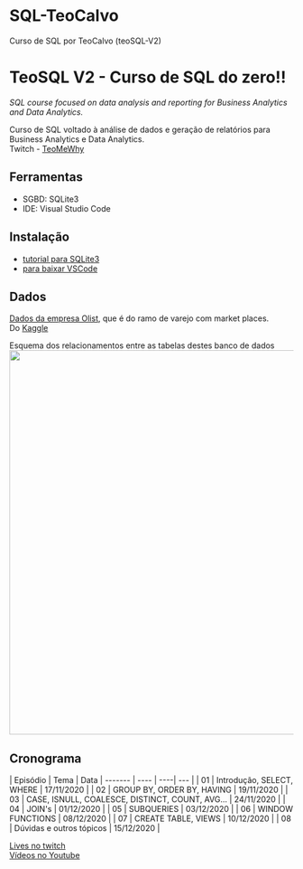# SQL-TeoCalvo
Curso de SQL por TeoCalvo (teoSQL-V2)

# TeoSQL V2 - Curso de SQL do zero!!

_SQL course focused on data analysis and reporting for Business Analytics and Data Analytics.</br>_

Curso de SQL voltado à análise de dados e geração de relatórios para Business Analytics e Data Analytics.</br>
Twitch - [TeoMeWhy](https://www.twitch.tv/teomewhy)

## Ferramentas
- SGBD: SQLite3
- IDE: Visual Studio Code

## Instalação
- [tutorial para SQLite3](https://www.servermania.com/kb/articles/install-sqlite/)</br>
- [para baixar VSCode](https://code.visualstudio.com/)

## Dados

[Dados da empresa Olist](https://drive.google.com/file/d/1QnH5Zs4d5_cxdClbjVAo-GfEgQTBNhEI/view?usp=sharing), que é do ramo de varejo com market places. </br>
Do [Kaggle](https://www.kaggle.com/olistbr/brazilian-ecommerce)

Esquema dos relacionamentos entre as tabelas destes banco de dados
<img src="https://i.imgur.com/HRhd2Y0.png" alt="" width="680">


## Cronograma

| Episódio | Tema | Data 
| ------- | ---- | ----| --- |
| 01 | Introdução, SELECT, WHERE | 17/11/2020 |
| 02 | GROUP BY, ORDER BY, HAVING | 19/11/2020 |
| 03 | CASE, ISNULL, COALESCE, DISTINCT, COUNT, AVG... | 24/11/2020 |
| 04 | JOIN's | 01/12/2020 |
| 05 | SUBQUERIES | 03/12/2020 |
| 06 | WINDOW FUNCTIONS | 08/12/2020 |
| 07 | CREATE TABLE, VIEWS | 10/12/2020 |
| 08 | Dúvidas e outros tópicos | 15/12/2020 |
</br>

[Lives no twitch](https://www.twitch.tv/teomewhy/videos)</br>
[Vídeos no Youtube](https://www.youtube.com/watch?v=PXftBr56Tow&list=PLvlkVRRKOYFQrPsRLU-53-No8c4e-RvHk)